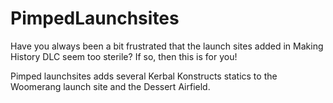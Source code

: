# PimpedLaunchsites

Have you always been a bit frustrated that the launch sites added in Making History DLC seem too sterile? If so, then this is for you!

Pimped launchsites adds several Kerbal Konstructs statics to the Woomerang launch site and the Dessert Airfield.
